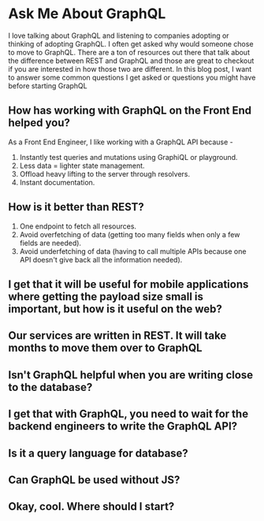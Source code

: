 # Ask Me About GraphQL 

I love talking about GraphQL and listening to companies adopting or thinking of adopting GraphQL. I often get asked why would someone chose to move to GraphQL. There are a ton of resources out there that talk about the difference between REST and GraphQL and those are great to checkout if you are interested in how those two are different. In this blog post, I want to answer some common questions I get asked or questions you might have before starting GraphQL



## How has working with GraphQL on the Front End helped you?

As a Front End Engineer, I like working with a GraphQL API because -

1. Instantly test queries and mutations using GraphiQL or playground. 
2. Less data = lighter state management. 
3. Offload heavy lifting to the server through resolvers. 
4. Instant documentation.


## How is it better than REST? 
1. One endpoint to fetch all resources. 
2. Avoid overfetching of data (getting too many fields when only a few fields are needed).
3. Avoid underfetching of data  (having to call multiple APIs because one API doesn't give back all the information needed).



## I get that it will be useful for mobile applications where getting the payload size small is important, but how is it useful on the web?


## Our services are written in REST. It will take months to move them over to GraphQL 

## Isn't GraphQL helpful when you are writing close to the database? 

## I get that with GraphQL, you need to wait for the backend engineers to write the GraphQL API?

## Is it a query language for database? 

## Can GraphQL be used without JS? 

## Okay, cool. Where should I start?

